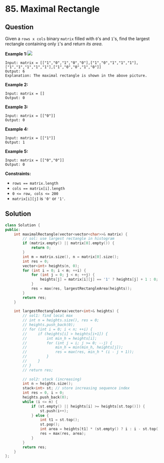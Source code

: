 # 85. Maximal Rectangle

## Question

Given a `rows x cols` binary `matrix` filled with `0`'s and `1`'s, find the largest rectangle containing only `1`'s and return _its area_.

**Example 1:**![](https://assets.leetcode.com/uploads/2020/09/14/maximal.jpg)

```text
Input: matrix = [["1","0","1","0","0"],["1","0","1","1","1"],["1","1","1","1","1"],["1","0","0","1","0"]]
Output: 6
Explanation: The maximal rectangle is shown in the above picture.
```

**Example 2:**

```text
Input: matrix = []
Output: 0
```

**Example 3:**

```text
Input: matrix = [["0"]]
Output: 0
```

**Example 4:**

```text
Input: matrix = [["1"]]
Output: 1
```

**Example 5:**

```text
Input: matrix = [["0","0"]]
Output: 0
```

**Constraints:**

* `rows == matrix.length`
* `cols == matrix[i].length`
* `0 <= row, cols <= 200`
* `matrix[i][j]` is `'0'` or `'1'`.

## Solution

```cpp
class Solution {
public:
    int maximalRectangle(vector<vector<char>>& matrix) {
        // sol: use largest rectangle in histogram
        if (matrix.empty() || matrix[0].empty()) {
            return 0;
        }
        int m = matrix.size(), n = matrix[0].size();
        int res = 0;
        vector<int> heights(n, 0);
        for (int i = 0; i < m; ++i) {
            for (int j = 0; j < n; ++j) {
                heights[j] = matrix[i][j] == '1' ? heights[j] + 1 : 0;
            }
            res = max(res, largestRectangleArea(heights));
        }
        return res;
    }
    
    int largestRectangleArea(vector<int>& heights) {
        // sol1: find local max
        // int n = heights.size(), res = 0;
        // heights.push_back(0);
        // for (int i = 0; i < n; ++i) {
        //     if (heights[i] > heights[i+1]) {
        //         int min_h = heights[i];
        //         for (int j = i; j >= 0; --j) {
        //             min_h = min(min_h, heights[j]);
        //             res = max(res, min_h * (i - j + 1));
        //         }
        //     }
        // }
        // return res;
        
        // sol2: stack (increasing)
        int n = heights.size();
        stack<int> st; // store increasing sequence index
        int res = 0, i = 0;
        heights.push_back(0);
        while (i <= n) {
            if (st.empty() || heights[i] >= heights[st.top()]) {
                st.push(i++);
            } else {
                int t1 = st.top();
                st.pop();
                int area = heights[t1] * (st.empty() ? i : i - st.top() - 1);
                res = max(res, area);
            }
        }
        return res;
    }
};
```

